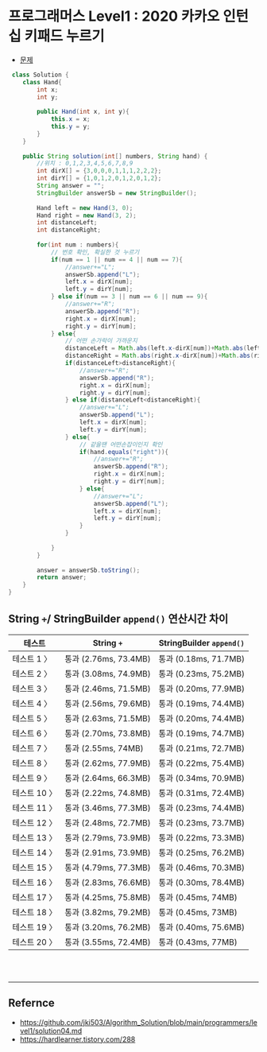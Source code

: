 # 프로그래머스 Level1 : 2020 카카오 인턴십 키패드 누르기

- [문제](https://programmers.co.kr/learn/courses/30/lessons/67256?language=java)

```java
 class Solution {
    class Hand{
        int x;
        int y;
        
        public Hand(int x, int y){
            this.x = x;
            this.y = y;
        }
    }
        
    public String solution(int[] numbers, String hand) {
        //위치 : 0,1,2,3,4,5,6,7,8,9
        int dirX[] = {3,0,0,0,1,1,1,2,2,2};
        int dirY[] = {1,0,1,2,0,1,2,0,1,2};
        String answer = "";
        StringBuilder answerSb = new StringBuilder();
        
        Hand left = new Hand(3, 0);
        Hand right = new Hand(3, 2);
        int distanceLeft;
        int distanceRight;
        
        for(int num : numbers){
            // 번호 확인, 확실한 것 누르기
            if(num == 1 || num == 4 || num == 7){
                //answer+="L";
                answerSb.append("L");
                left.x = dirX[num];
                left.y = dirY[num];
            } else if(num == 3 || num == 6 || num == 9){
                //answer+="R";
                answerSb.append("R");
                right.x = dirX[num];
                right.y = dirY[num];
            } else{
                // 어떤 손가락이 가까운지        
                distanceLeft = Math.abs(left.x-dirX[num])+Math.abs(left.y-dirY[num]);
                distanceRight = Math.abs(right.x-dirX[num])+Math.abs(right.y-dirY[num]);
                if(distanceLeft>distanceRight){
                    //answer+="R";
                    answerSb.append("R");
                    right.x = dirX[num];
                    right.y = dirY[num];
                } else if(distanceLeft<distanceRight){
                    //answer+="L";
                    answerSb.append("L");
                    left.x = dirX[num];
                    left.y = dirY[num];
                } else{
                    // 같을땐 어떤손잡이인지 확인
                    if(hand.equals("right")){
                        //answer+="R";
                        answerSb.append("R");
                        right.x = dirX[num];
                        right.y = dirY[num];
                    } else{
                        //answer+="L";
                        answerSb.append("L");
                        left.x = dirX[num];
                        left.y = dirY[num];
                    }
                }
                
            }
        }
        
        answer = answerSb.toString();
        return answer;
    }
}
```


## String `+`/ StringBuilder `append()` 연산시간 차이
  
|테스트|String `+`|StringBuilder `append()`|
|---|---|---|
|테스트 1 〉    |통과 (2.76ms, 73.4MB)   |통과 (0.18ms, 71.7MB) |
|테스트 2 〉    |통과 (3.08ms, 74.9MB)   |통과 (0.23ms, 75.2MB) |
|테스트 3 〉    |통과 (2.46ms, 71.5MB)   |통과 (0.20ms, 77.9MB) |
|테스트 4 〉    |통과 (2.56ms, 79.6MB)   |통과 (0.19ms, 74.4MB) |
|테스트 5 〉    |통과 (2.63ms, 71.5MB)   |통과 (0.20ms, 74.4MB) |
|테스트 6 〉    |통과 (2.70ms, 73.8MB)   |통과 (0.19ms, 74.7MB) |
|테스트 7 〉    |통과 (2.55ms, 74MB)     |통과 (0.21ms, 72.7MB) |
|테스트 8 〉    |통과 (2.62ms, 77.9MB)   |통과 (0.22ms, 75.4MB) |
|테스트 9 〉    |통과 (2.64ms, 66.3MB)   |통과 (0.34ms, 70.9MB) |
|테스트 10 〉   |통과 (2.22ms, 74.8MB)   |통과 (0.31ms, 72.4MB) |
|테스트 11 〉   |통과 (3.46ms, 77.3MB)   |통과 (0.23ms, 74.4MB) |
|테스트 12 〉   |통과 (2.48ms, 72.7MB)   |통과 (0.23ms, 73.7MB) |
|테스트 13 〉   |통과 (2.79ms, 73.9MB)   |통과 (0.22ms, 73.3MB) |
|테스트 14 〉   |통과 (2.91ms, 73.9MB)   |통과 (0.25ms, 76.2MB) |
|테스트 15 〉   |통과 (4.79ms, 77.3MB)   |통과 (0.46ms, 70.3MB) |
|테스트 16 〉   |통과 (2.83ms, 76.6MB)   |통과 (0.30ms, 78.4MB) |
|테스트 17 〉   |통과 (4.25ms, 75.8MB)   |통과 (0.45ms, 74MB)   |
|테스트 18 〉   |통과 (3.82ms, 79.2MB)   |통과 (0.45ms, 73MB)   |
|테스트 19 〉   |통과 (3.20ms, 76.2MB)   |통과 (0.40ms, 75.6MB) |
|테스트 20 〉   |통과 (3.55ms, 72.4MB)   |통과 (0.43ms, 77MB)   |


<br>
<br>

- - -

## Refernce
- <https://github.com/jki503/Algorithm_Solution/blob/main/programmers/level1/solution04.md>
- <https://hardlearner.tistory.com/288>